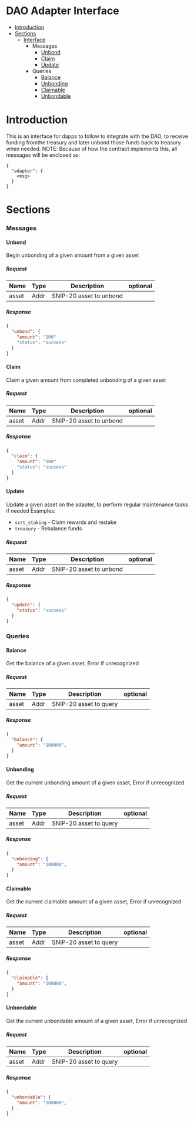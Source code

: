 # DAO Adapter Interface
* [Introduction](#Introduction)
* [Sections](#Sections)
    * [Interface](#Interface)
        * Messages
            * [Unbond](#Unbond)
            * [Claim](#Claim)
            * [Update](#Update)
        * Queries
            * [Balance](#Balance)
            * [Unbonding](#Unbonding)
            * [Claimable](#Claimable)
            * [Unbondable](#Unbondable)

# Introduction
This is an interface for dapps to follow to integrate with the DAO, to receive funding fromthe treasury and later unbond those funds back to treasury when needed. 
NOTE: Because of how the contract implements this, all messages will be enclosed as:
```
{
  "adapter": {
    <msg>
  }
}
```

# Sections

### Messages
#### Unbond
Begin unbonding of a given amount from a given asset

##### Request
|Name      |Type      |Description                                                                                                        | optional |
|----------|----------|-------------------------------------------------------------------------------------------------------------------|----------|
|asset     | Addr |  SNIP-20 asset to unbond

##### Response
```json
{
  "unbond": {
    "amount": "100"
    "status": "success"
  }
}
```

#### Claim
Claim a given amount from completed unbonding of a given asset

##### Request
|Name      |Type      |Description                                                                                                        | optional |
|----------|----------|-------------------------------------------------------------------------------------------------------------------|----------|
|asset     | Addr |  SNIP-20 asset to unbond

##### Response
```json
{
  "claim": {
    "amount": "100"
    "status": "success"
  }
}
```

#### Update
Update a given asset on the adapter, to perform regular maintenance tasks if needed
Examples:
 - `scrt_staking` - Claim rewards and restake
 - `treasury` - Rebalance funds

##### Request
|Name      |Type      |Description                                                                                                        | optional |
|----------|----------|-------------------------------------------------------------------------------------------------------------------|----------|
|asset     | Addr |  SNIP-20 asset to unbond

##### Response
```json
{
  "update": {
    "status": "success"
  }
}
```

### Queries

#### Balance
Get the balance of a given asset, Error if unrecognized

##### Request
|Name      |Type      |Description                                                                                                        | optional |
|----------|----------|-------------------------------------------------------------------------------------------------------------------|----------|
|asset     | Addr |  SNIP-20 asset to query

##### Response
```json
{
  "balance": {
    "amount": "100000",
  }
}
```

#### Unbonding
Get the current unbonding amount of a given asset, Error if unrecognized

##### Request
|Name      |Type      |Description                                                                                                        | optional |
|----------|----------|-------------------------------------------------------------------------------------------------------------------|----------|
|asset     | Addr |  SNIP-20 asset to query

##### Response
```json
{
  "unbonding": {
    "amount": "100000",
  }
}
```

#### Claimable
Get the current claimable amount of a given asset, Error if unrecognized

##### Request
|Name      |Type      |Description                                                                                                        | optional |
|----------|----------|-------------------------------------------------------------------------------------------------------------------|----------|
|asset     | Addr | SNIP-20 asset to query

##### Response
```json
{
  "claimable": {
    "amount": "100000",
  }
}
```

#### Unbondable
Get the current unbondable amount of a given asset, Error if unrecognized

##### Request
|Name      |Type      |Description                                                                                                        | optional |
|----------|----------|-------------------------------------------------------------------------------------------------------------------|----------|
|asset     | Addr | SNIP-20 asset to query

##### Response
```json
{
  "unbondable": {
    "amount": "100000",
  }
}
```
